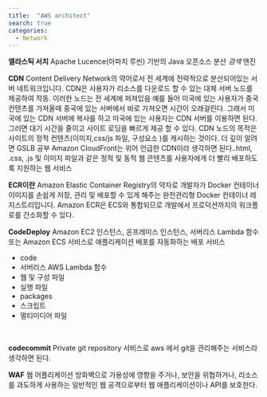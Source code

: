 ```yaml
---
title:  "AWS architect"
search: true
categories: 
  - Network
---
```

__엘라스틱 서치__ 
Apache Lucence(아파치 루씬) 기반의 Java 오픈소스 분산 *검색* 엔진

__CDN__ 
Content Delivery Network의 약어로서 전 세계에 전략적으로 분산되어있는 서버 네트워크입니다. CDN은 사용자가 리소스를 다운로드 할 수 있는
대체 서버 노드를 제공하여 작동. 이러한 노드는 전 세계에 퍼져있음  예를 들어 미국에 있는 사용자가 중국 컨텐츠를 가져올때 중국에 있는 서버에서 
바로 가져오면 시간이 오래걸린다. 그래서 미국에 있는 CDN 서버에 복사를 하고 미국에 있는 사용자는 CDN 서버를 이용하면 된다. 그러면 대기 시간을 줄이고 
사이트 로딩을 빠르게 제공 할 수 있다. 
CDN 노드의 목적은 사이트의 정적 컨텐츠(이미지,css/js 파일, 구성요소 )를 캐시하는 것이다. 
더 깊이 알려면 GSLB 공부
Amazon CloudFront는 위어 언급한 CDN이라 생각하면 된다..html, .css, .js 및 이미지 파일과 같은 정적 및 동적 웹 콘텐츠를 사용자에게 더 빨리 배포하도록 지원하는 웹 서비스
<br>

__ECR이란__ 
Amazon Elastic Container Registry의 약자로 개발자가 Docker 컨테이너 이미지를 손쉽게 저장, 관리 및 배포할 수 있게 해주는 완전관리형 Docker 컨테이너 레지스트리입니다.
Amazon ECR은 ECS와 통합되므로 개발에서 프로덕션까지의 워크플로를 간소화할 수 있다.
<br>

__CodeDeploy__ 
Amazon EC2 인스턴스, 온프레미스 인스턴스, 서버리스 Lambda 함수 또는 Amazon ECS 서비스로 애플리케이션 배포를 자동화하는 배포 서비스
<br>
- code 
- 서버리스 AWS Lambda 함수
- 웹 및 구성 파일
- 실행 파일
- packages
- 스크립트
- 멀티미디어 파일
<br>

__codecommit__ 
Private git repository 서비스로 aws 에서 git을 관리해주는 서비스라 생각하면 된다.
<br>

__WAF__ 
웹 어플리케이션 방화벽으로 가용성에 영향을 주거나, 보안을 위협하거나, 
리소스를 과도하게 사용하는 일반적인 웹 공격으로부터 웹 애플리케이션이나 API를 보호한다.
